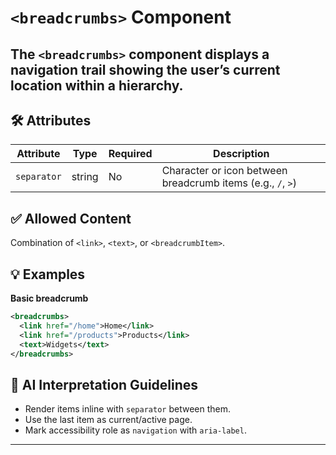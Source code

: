 # `<breadcrumbs>` Component

The `<breadcrumbs>` component displays a navigation trail showing the user’s current location within a hierarchy.
---

## 🛠 Attributes
| Attribute | Type | Required | Description |
|-----------|------|----------|-------------|
| `separator` | string | No | Character or icon between breadcrumb items (e.g., `/`, `>`) |

## ✅ Allowed Content
Combination of `<link>`, `<text>`, or `<breadcrumbItem>`.

## 💡 Examples
**Basic breadcrumb**
```xml
<breadcrumbs>
  <link href="/home">Home</link>
  <link href="/products">Products</link>
  <text>Widgets</text>
</breadcrumbs>
```

## 🧩 AI Interpretation Guidelines
- Render items inline with `separator` between them.
- Use the last item as current/active page.
- Mark accessibility role as `navigation` with `aria-label`.
---